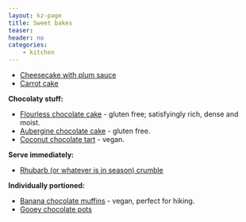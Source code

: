 ```yaml
---
layout: kz-page
title: Sweet bakes
teaser: 
header: no
categories:
    - kitchen
---
```


* [Cheesecake with plum sauce](/kitchen/cheesecake/)
* [Carrot cake](/kitchen/carrot-cake/)

**Chocolaty stuff:**
* [Flourless chocolate cake](/kitchen/chocolate-cake/) - gluten free; satisfyingly rich, dense and moist.
* [Aubergine chocolate cake](/kitchen/aubergine-chocolate-cake/) - gluten free.
* [Coconut chocolate tart](/kitchen/coconut-chocolate-tart/) - vegan.

**Serve immediately:**
* [Rhubarb (or whatever is in season) crumble](/kitchen/rhubarb-crumble/)

**Individually portioned:**
* [Banana chocolate muffins](/kitchen/banana-chocolate-muffins/) - vegan, perfect for hiking.
* [Gooey chocolate pots](/kitchen/gooey-chocolate-pots/)
